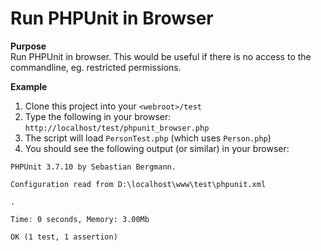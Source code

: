 Run PHPUnit in Browser
======================

**Purpose**<br />
Run PHPUnit in browser. This would be useful if there is no access to the commandline, eg. restricted permissions.

**Example**<br />

1. Clone this project into your `<webroot>/test`
2. Type the following in your browser: `http://localhost/test/phpunit_browser.php`
3. The script will load `PersonTest.php` (which uses `Person.php`)
4. You should see the following output (or similar) in your browser:

```
PHPUnit 3.7.10 by Sebastian Bergmann.

Configuration read from D:\localhost\www\test\phpunit.xml

.

Time: 0 seconds, Memory: 3.00Mb

OK (1 test, 1 assertion)
```
